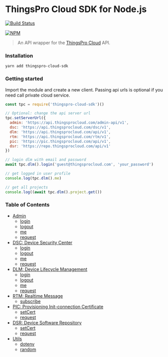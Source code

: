 # ThingsPro Cloud SDK for Node.js

[![Build Status](https://icsdrone.moxa.online/api/badges/MOXA-ISD/thingspro-cloud-node-sdk/status.svg?ref=refs/heads/main)](https://icsdrone.moxa.online/MOXA-ISD/thingspro-cloud-node-sdk)

[![NPM](https://nodei.co/npm/thingspro-cloud-node-sdk.png)](https://npmjs.org/package/thingspro-cloud-node-sdk)

> An API wrapper for the [ThingsPro Cloud](https://thingsprocloud.com) API.

### Installation

    yarn add thingspro-cloud-sdk


### Getting started

Import the module and create a new client. Passing api urls is optional if
you need call private cloud service.

```js
const tpc = require('thingspro-cloud-sdk')()

// Optional: change the api server url
tpc.setServerUrl({
  admin: 'https://api.thingsprocloud.com/admin-api/v1',
  dsc: 'https://api.thingsprocloud.com/dsc/v1',
  dlm: 'https://api.thingsprocloud.com/api/v1',
  rtm: 'https://api.thingsprocloud.com/rtm/v1',
  pic: 'https://pic.thingsprocloud.com/api/v1',
  dsr: 'https://repo.thingsprocloud.com/api/v1'
})

// login dlm with email and password
await tpc.dlm().login('guest@thingsprocloud.com', 'your_password')

// get logged in user profile
console.log(tpc.dlm().me)

// get all projects
console.log((await tpc.dlm().project.get())
```

### Table of Contents

- [Admin](docs/admin.md)
  - [login](docs/admin.md#admin-login)
  - [logout](docs/admin.md#admin-logout)
  - [me](docs/admin.md#admin-me)
  - [request](docs/admin.md#admin-request)
- [DSC: Device Security Center](docs/dsc.md)
  - [login](docs/dsc.md#dsc-login)
  - [logout](docs/dsc.md#dsc-logout)
  - [me](docs/dsc.md#dsc-me)
  - [request](docs/dsc.md#dsc-request)
- [DLM: Device Lifecycle Management](docs/dlm.md)
  - [login](docs/dlm.md#dlm-login)
  - [logout](docs/dlm.md#dlm-logout)
  - [me](docs/dlm.md#dlm-me)
  - [request](docs/dlm.md#dlm-request)
- [RTM: Realtime Message](docs/rtm.md)
  - [subscribe](docs/rtm.md#rtm-subscribe)
- [PIC: Provisioning Init-connection Certificate](docs/pic.md)
  - [setCert](docs/pic.md#pic-set-cert)
  - [request](docs/pic.md#pic-request)
- [DSR: Device Software Repository](docs/dsr.md)
  - [setCert](docs/dsr.md#sr-set-cert)
  - [request](docs/dsr.md#sr-request)
- [Utils](docs/utils.md)
  - [dotenv](docs/utils.md#dotenv)
  - [random](docs/utils.md#random)





